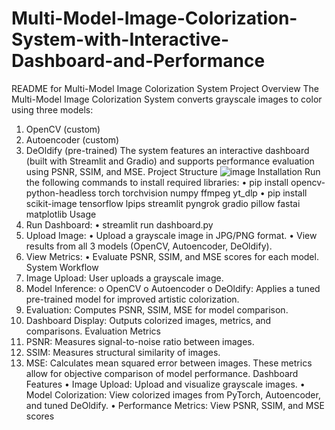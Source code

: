 # Multi-Model-Image-Colorization-System-with-Interactive-Dashboard-and-Performance

README for Multi-Model Image Colorization System
Project Overview
The Multi-Model Image Colorization System converts grayscale images to color
using three models:
1. OpenCV (custom)
2. Autoencoder (custom)
3. DeOldify (pre-trained)
The system features an interactive dashboard (built with Streamlit and Gradio)
and supports performance evaluation using PSNR, SSIM, and MSE.
Project Structure
![image](https://github.com/user-attachments/assets/f2f7b18f-41af-4ad0-9b7f-6d3c5d5d9a13)
Installation
Run the following commands to install required libraries:
• pip install opencv-python-headless torch torchvision numpy ffmpeg yt_dlp
• pip install scikit-image tensorflow lpips streamlit pyngrok gradio pillow fastai
matplotlib
Usage
1. Run Dashboard:
• streamlit run dashboard.py
2. Upload Image:
• Upload a grayscale image in JPG/PNG format.
• View results from all 3 models (OpenCV, Autoencoder, DeOldify).
3. View Metrics:
• Evaluate PSNR, SSIM, and MSE scores for each model.
System Workflow
1. Image Upload: User uploads a grayscale image.
2. Model Inference:
o OpenCV
o Autoencoder
o DeOldify: Applies a tuned pre-trained model for improved artistic
colorization.
3. Evaluation: Computes PSNR, SSIM, MSE for model comparison.
4. Dashboard Display: Outputs colorized images, metrics, and comparisons.
Evaluation Metrics
1. PSNR: Measures signal-to-noise ratio between images.
2. SSIM: Measures structural similarity of images.
3. MSE: Calculates mean squared error between images.
These metrics allow for objective comparison of model performance.
Dashboard Features
• Image Upload: Upload and visualize grayscale images.
• Model Colorization: View colorized images from PyTorch, Autoencoder, and
tuned DeOldify.
• Performance Metrics: View PSNR, SSIM, and MSE scores
